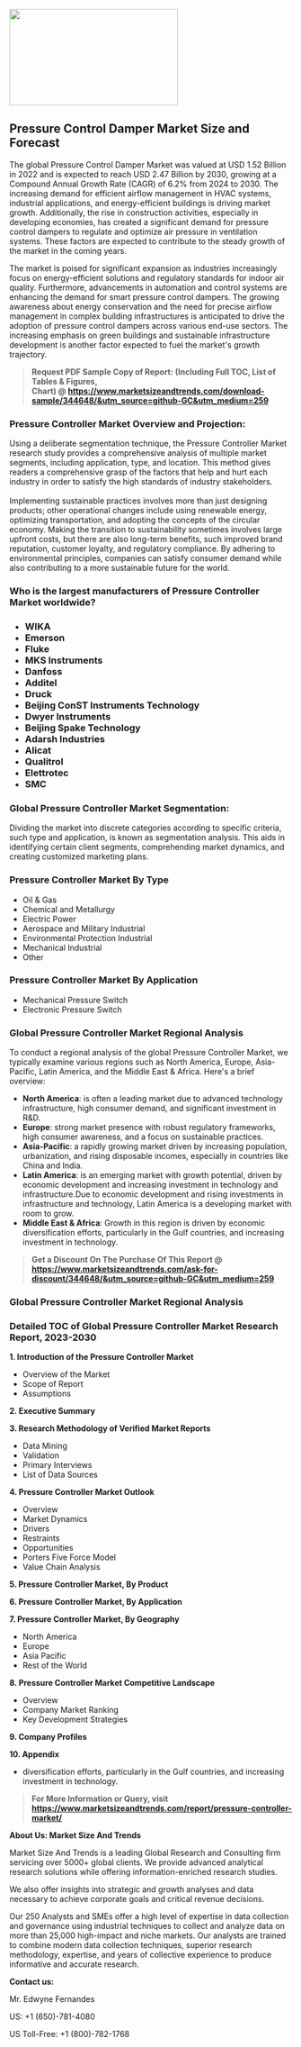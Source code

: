<p><img class="alignnone size-medium wp-image-20088" src="https://ffe5etoiles.com/wp-content/uploads/2024/12/MST1-300x171.png" alt="" width="300" height="171" /></p><h2>Pressure Control Damper Market Size and Forecast</h2><p>The global Pressure Control Damper Market was valued at USD 1.52 Billion in 2022 and is expected to reach USD 2.47 Billion by 2030, growing at a Compound Annual Growth Rate (CAGR) of 6.2% from 2024 to 2030. The increasing demand for efficient airflow management in HVAC systems, industrial applications, and energy-efficient buildings is driving market growth. Additionally, the rise in construction activities, especially in developing economies, has created a significant demand for pressure control dampers to regulate and optimize air pressure in ventilation systems. These factors are expected to contribute to the steady growth of the market in the coming years.</p><p>The market is poised for significant expansion as industries increasingly focus on energy-efficient solutions and regulatory standards for indoor air quality. Furthermore, advancements in automation and control systems are enhancing the demand for smart pressure control dampers. The growing awareness about energy conservation and the need for precise airflow management in complex building infrastructures is anticipated to drive the adoption of pressure control dampers across various end-use sectors. The increasing emphasis on green buildings and sustainable infrastructure development is another factor expected to fuel the market's growth trajectory.</p></p><blockquote id="" class=""><strong>Request PDF Sample Copy of Report: (Including Full TOC, List of Tables &amp; Figures, Chart)&nbsp;@&nbsp;<strong><a href="https://www.marketsizeandtrends.com/download-sample/344648/&utm_source=github-GC&utm_medium=259" target="_blank">https://www.marketsizeandtrends.com/download-sample/344648/&utm_source=github-GC&utm_medium=259</a></strong></strong></blockquote><h3 id="" class="">Pressure Controller Market&nbsp;Overview and Projection:</h3><p id="" class="">Using a deliberate segmentation technique, the Pressure Controller Market research study provides a comprehensive analysis of multiple market segments, including application, type, and location. This method gives readers a comprehensive grasp of the factors that help and hurt each industry in order to satisfy the high standards of industry stakeholders. <br /> <br />Implementing sustainable practices involves more than just designing products; other operational changes include using renewable energy, optimizing transportation, and adopting the concepts of the circular economy. Making the transition to sustainability sometimes involves large upfront costs, but there are also long-term benefits, such improved brand reputation, customer loyalty, and regulatory compliance. By adhering to environmental principles, companies can satisfy consumer demand while also contributing to a more sustainable future for the world.</p><h3 id="" class="">Who is the largest manufacturers of&nbsp;Pressure Controller Market worldwide?</h3><h3 class=""><p><ul><li>WIKA </li><li> Emerson </li><li> Fluke </li><li> MKS Instruments </li><li> Danfoss </li><li> Additel </li><li> Druck </li><li> Beijing ConST Instruments Technology </li><li> Dwyer Instruments </li><li> Beijing Spake Technology </li><li> Adarsh Industries </li><li> Alicat </li><li> Qualitrol </li><li> Elettrotec </li><li> SMC</li></ul></p></h3><h3 id="" class="">Global&nbsp;Pressure Controller Market Segmentation:</h3><p id="" class="">Dividing the market into discrete categories according to specific criteria, such type and application, is known as segmentation analysis. This aids in identifying certain client segments, comprehending market dynamics, and creating customized marketing plans.</p><h3 id="" class="">Pressure Controller Market&nbsp;By Type</h3><p><p><ul><li>Oil & Gas</li><li> Chemical and Metallurgy</li><li> Electric Power</li><li> Aerospace and Military Industrial</li><li> Environmental Protection Industrial</li><li> Mechanical Industrial</li><li> Other</p></li></ul></p></p><h3 id="" class="">Pressure Controller Market&nbsp;By Application</h3><p class=""><p><ul><li>Mechanical Pressure Switch</li><li> Electronic Pressure Switch</li></ul></p></p><h3 id="" class="">Global Pressure Controller Market Regional Analysis</h3><p id="" class="">To conduct a regional analysis of the global Pressure Controller Market, we typically examine various regions such as North America, Europe, Asia-Pacific, Latin America, and the Middle East &amp; Africa. Here's a brief overview:</p><ul><li><strong>North America</strong>: is often a leading market due to advanced technology infrastructure, high consumer demand, and significant investment in R&amp;D.</li><li><strong>Europe</strong>: strong market presence with robust regulatory frameworks, high consumer awareness, and a focus on sustainable practices.</li><li><strong>Asia-Pacific</strong>: a rapidly growing market driven by increasing population, urbanization, and rising disposable incomes, especially in countries like China and India.</li><li><strong>Latin America</strong>: is an emerging market with growth potential, driven by economic development and increasing investment in technology and infrastructure.Due to economic development and rising investments in infrastructure and technology, Latin America is a developing market with room to grow.</li><li><strong>Middle East &amp; Africa</strong>: Growth in this region is driven by economic diversification efforts, particularly in the Gulf countries, and increasing investment in technology.</li></ul><blockquote id="" class=""><strong>Get a Discount On The Purchase Of This Report @ <strong><a href="https://www.marketsizeandtrends.com/ask-for-discount/344648/&utm_source=github-GC&utm_medium=259" target="_blank">https://www.marketsizeandtrends.com/ask-for-discount/344648/&utm_source=github-GC&utm_medium=259</a></strong></strong></blockquote><h3 id="" class="">Global Pressure Controller Market Regional Analysis</h3><h3 id="" class="">Detailed TOC of Global Pressure Controller Market Research Report, 2023-2030</h3><p id="" class=""><strong>1. Introduction of the Pressure Controller Market</strong></p><ul><li>Overview of the Market</li><li>Scope of Report</li><li>Assumptions</li></ul><p id="" class=""><strong>2. Executive Summary</strong></p><p id="" class=""><strong>3. Research Methodology of Verified Market Reports</strong></p><ul><li>Data Mining</li><li>Validation</li><li>Primary Interviews</li><li>List of Data Sources</li></ul><p id="" class=""><strong>4. Pressure Controller Market Outlook</strong></p><ul><li>Overview</li><li>Market Dynamics</li><li>Drivers</li><li>Restraints</li><li>Opportunities</li><li>Porters Five Force Model</li><li>Value Chain Analysis</li></ul><p id="" class=""><strong>5. Pressure Controller Market, By Product</strong></p><p id="" class=""><strong>6. Pressure Controller Market, By Application</strong></p><p id="" class=""><strong>7. Pressure Controller Market, By Geography</strong></p><ul><li>North America</li><li>Europe</li><li>Asia Pacific</li><li>Rest of the World</li></ul><p id="" class=""><strong>8. Pressure Controller Market Competitive Landscape</strong></p><ul><li>Overview</li><li>Company Market Ranking</li><li>Key Development Strategies</li></ul><p id="" class=""><strong>9. Company Profiles</strong></p><p id="" class=""><strong>10. Appendix</strong></p><ul><li>diversification efforts, particularly in the Gulf countries, and increasing investment in technology.</li></ul><blockquote id="" class=""><strong>For More Information or Query, visit <strong><strong><a href="https://www.marketsizeandtrends.com/report/pressure-controller-market/" target="_blank">https://www.marketsizeandtrends.com/report/pressure-controller-market/</a></strong></strong></strong></blockquote><p id="" class=""><strong>About Us: Market Size And Trends</strong></p><p id="" class="">Market Size And Trends is a leading Global Research and Consulting firm servicing over 5000+ global clients. We provide advanced analytical research solutions while offering information-enriched research studies.</p><p id="" class="">We also offer insights into strategic and growth analyses and data necessary to achieve corporate goals and critical revenue decisions.</p><p id="" class="">Our 250 Analysts and SMEs offer a high level of expertise in data collection and governance using industrial techniques to collect and analyze data on more than 25,000 high-impact and niche markets. Our analysts are trained to combine modern data collection techniques, superior research methodology, expertise, and years of collective experience to produce informative and accurate research.</p><p id="" class=""><strong>Contact us:</strong></p><p id="" class="">Mr. Edwyne Fernandes</p><p id="" class="">US: +1 (650)-781-4080</p><p id="" class="">US Toll-Free: +1 (800)-782-1768</p>
